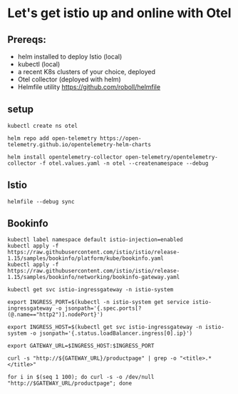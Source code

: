 # Let's get istio up and online with Otel

## Prereqs:
- helm installed to deploy Istio (local)
- kubectl (local)
- a recent K8s clusters of your choice, deployed 
- Otel collector (deployed with helm)
- Helmfile utility https://github.com/roboll/helmfile

## setup
```
kubectl create ns otel
```
```
helm repo add open-telemetry https://open-telemetry.github.io/opentelemetry-helm-charts
```
```
helm install opentelemetry-collector open-telemetry/opentelemetry-collector -f otel.values.yaml -n otel --createnamespace --debug
```

## Istio

```console
helmfile --debug sync
```
## Bookinfo

```
kubectl label namespace default istio-injection=enabled
kubectl apply -f https://raw.githubusercontent.com/istio/istio/release-1.15/samples/bookinfo/platform/kube/bookinfo.yaml
kubectl apply -f https://raw.githubusercontent.com/istio/istio/release-1.15/samples/bookinfo/networking/bookinfo-gateway.yaml
```
```
kubectl get svc istio-ingressgateway -n istio-system

export INGRESS_PORT=$(kubectl -n istio-system get service istio-ingressgateway -o jsonpath='{.spec.ports[?(@.name=="http2")].nodePort}')

export INGRESS_HOST=$(kubectl get svc istio-ingressgateway -n istio-system -o jsonpath='{.status.loadBalancer.ingress[0].ip}')

export GATEWAY_URL=$INGRESS_HOST:$INGRESS_PORT
```

```
curl -s "http://${GATEWAY_URL}/productpage" | grep -o "<title>.*</title>"
```
```
for i in $(seq 1 100); do curl -s -o /dev/null "http://$GATEWAY_URL/productpage"; done
```
